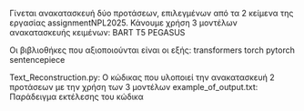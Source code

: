 Γίνεται ανακατασκευή δύο προτάσεων, επιλεγμένων από τα 2 κείμενα της εργασίας assignmentNPL2025. Κάνουμε χρήση 3 μοντέλων ανακατασκευής κειμένων:
BART
T5
PEGASUS

Οι βιβλιοθήκες που αξιοποιούνται είναι οι εξής:
transformers
torch
pytorch
sentencepiece

 Text_Reconstruction.py: Ο κώδικας που υλοποιεί την ανακατασκευή 2 προτάσεων με την χρήση των 3 μοντέλων
 example_of_output.txt: Παράδειγμα εκτέλεσης του κώδικα
